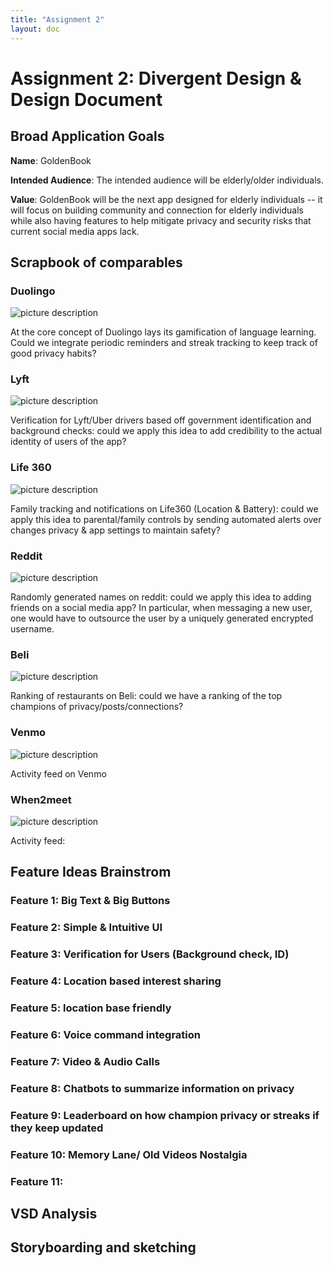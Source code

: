 ```yaml
---
title: "Assignment 2"
layout: doc
---
```


# Assignment 2: Divergent Design & Design Document


## Broad Application Goals

__Name__: GoldenBook

__Intended Audience__: The intended audience will be elderly/older individuals. 

__Value__: GoldenBook will be the next app designed for elderly individuals -- it will focus on building community and connection for elderly individuals while also having features to help mitigate privacy and security risks that current social media apps lack. 


## Scrapbook of comparables

### Duolingo

![picture description](/assets/images/A2/duolingo_gamification.jpg)

At the core concept of Duolingo lays its gamification of language learning. Could we integrate periodic reminders and streak tracking to keep track of good privacy habits?

### Lyft

![picture description](/assets/images/A2/lyft_rider_verification.jpg)

Verification for Lyft/Uber drivers based off government identification and background checks: could we apply this idea to add credibility to the actual identity of users of the app?

### Life 360

![picture description](/assets/images/A2/life_360_family.png)

Family tracking and notifications on Life360 (Location & Battery): could we apply this idea to parental/family controls by sending automated alerts over changes privacy & app settings to maintain safety?


### Reddit 

![picture description](/assets/images/A2/reddit_anonymous_names.png)

Randomly generated names on reddit: could we apply this idea to adding friends on a social media app? In particular, when messaging a new user, one would have to outsource the user by a uniquely generated encrypted username.

### Beli

![picture description](/assets/images/A2/beli_ranking.jpg)

Ranking of restaurants on Beli: could we have a ranking of the top champions of privacy/posts/connections?


### Venmo

![picture description](/assets/images/A2/venmo_feed.png)

Activity feed on Venmo


### When2meet

![picture description](/assets/images/A2/w2m_timezone.png)

Activity feed: 

## Feature Ideas Brainstrom



### Feature 1: Big Text & Big Buttons

### Feature 2: Simple & Intuitive UI

### Feature 3: Verification for Users (Background check, ID)

### Feature 4: Location based interest sharing

### Feature 5: location base friendly

### Feature 6: Voice command integration

### Feature 7: Video & Audio Calls

### Feature 8: Chatbots to summarize information on privacy

### Feature 9: Leaderboard on how champion privacy or streaks if they keep updated 

### Feature 10: Memory Lane/ Old Videos Nostalgia

### Feature 11: 

## VSD Analysis

## Storyboarding and sketching
